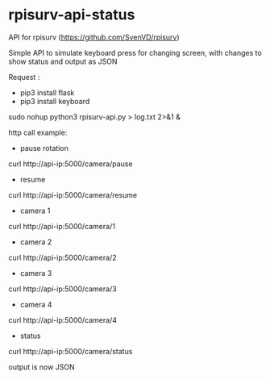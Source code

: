 # rpisurv-api-status
API for rpisurv (https://github.com/SvenVD/rpisurv)

Simple API to simulate keyboard press for changing screen, with changes to show status and output as JSON

Request :
* pip3 install flask
* pip3 install keyboard

sudo nohup python3 rpisurv-api.py > log.txt 2>&1 &

http call example:

* pause rotation

curl http://api-ip:5000/camera/pause 

* resume

curl http://api-ip:5000/camera/resume

* camera 1

curl http://api-ip:5000/camera/1

* camera 2

curl http://api-ip:5000/camera/2

* camera 3

curl http://api-ip:5000/camera/3

* camera 4

curl http://api-ip:5000/camera/4

* status

curl http://api-ip:5000/camera/status


output is now JSON


